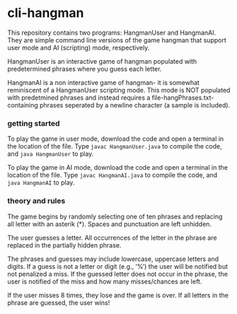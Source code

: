 # cli-hangman
This repository contains two programs: HangmanUser and HangmanAI. They are simple command line versions of the game hangman that support user mode and AI (scripting) mode, respectively.

HangmanUser is an interactive game of hangman populated with predetermined phrases where you guess each letter. 

HangmanAI is a non interactive game of hangman- it is somewhat reminiscent of a HangmanUser scripting mode. This mode is NOT populated with predetmined phrases and instead requires a file-hangPhrases.txt-containing phrases seperated by a newline character (a sample is included).

### getting started
To play the game in user mode, download the code and open a terminal in the location of the file. Type `javac HangmanUser.java` to compile the code, and `java HangmanUser` to play.

To play the game in AI mode, download the code and open a terminal in the location of the file. Type `javac HangmanAI.java` to compile the code, and `java HangmanAI` to play.

### theory and rules
The game begins by randomly selecting one of ten phrases and replacing all letter with an asterik (*). Spaces and punctuation are left unhidden.

The user guesses a letter. All occurrences of the letter in the phrase are replaced in the partially hidden phrase.

The phrases and guesses may include lowercase, uppercase letters and digits. If a guess is not a letter or digit (e.g., ‘%’) the user will be notified but not penalized a miss. If the guessed letter does not occur in the phrase, the user is notified of the miss and how many misses/chances are left.

If the user misses 8 times, they lose and the game is over. If all letters in the phrase are guessed, the user wins!
